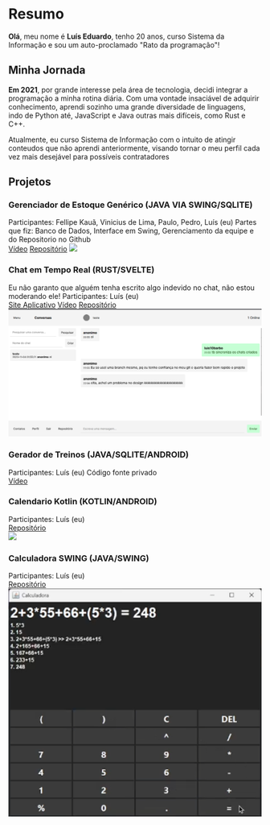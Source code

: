 # Resumo

**Olá**, meu nome é **Luís Eduardo**, tenho 20 anos, curso Sistema da Informação e sou um auto-proclamado "Rato da programação"!
<br />
## Minha Jornada
**Em 2021**, por grande interesse pela área de tecnologia, decidi integrar a programação a
minha rotina diária. Com uma vontade insaciável de adquirir conhecimento, aprendi
sozinho uma grande diversidade de linguagens, indo de Python até, JavaScript e Java
outras mais difíceis, como Rust e C++.

Atualmente, eu curso Sistema de Informação com o intuito de atingir conteudos que não
aprendi anteriormente, visando tornar o meu perfil cada vez mais desejável para possíveis
contratadores
## Projetos

### Gerenciador de Estoque Genérico (JAVA VIA SWING/SQLITE)
Participantes: Fellipe Kauã, Vinicius de Lima, Paulo, Pedro, Luís (eu)
Partes que fiz: Banco de Dados, Interface em Swing, Gerenciamento da equipe e do Repositorio no Github 
<br />
[Vídeo](https://youtu.be/PwFYn3tPhBI)
[Repositório](https://github.com/luis10barbo/GStock)
![](https://github.com/luis10barbo/GStock/blob/dev/extra/estoque.png?raw=true)
### Chat em Tempo Real (RUST/SVELTE)
Eu não garanto que alguém tenha escrito algo indevido no chat, não estou moderando ele!
Participantes: Luís (eu)
<br />
[Site Aplicativo](https://chat.luisbb.com/)
[Vídeo](https://www.youtube.com/watch?v=DmDgCSl_vnw&list=PLMfvugFDtmT8pSAfC6Pj5CPTu25LThVG1&index=2)
[Repositório](https://github.com/luis10barbo/chatapp)
![](https://github.com/luis10barbo/chatapp/blob/main/Captura%20de%20tela%202023-11-04%20204857.png)
### Gerador de Treinos (JAVA/SQLITE/ANDROID)
Participantes: Luís (eu)
Código fonte privado
<br />
[Vídeo](https://www.youtube.com/watch?v=Xz4XnQBSRh8&list=PLMfvugFDtmT8pSAfC6Pj5CPTu25LThVG1&index=1)
### Calendario Kotlin (KOTLIN/ANDROID)
Participantes: Luís (eu)
<br />
[Repositório](https://github.com/luis10barbo/calendarioKotlin) <br />
![](https://github.com/luis10barbo/calendarioKotlin/blob/master/calendario.png?raw=true)
### Calculadora SWING (JAVA/SWING)
Participantes: Luís (eu)
<br />
[Repositório](https://github.com/luis10barbo/CalculadoraSwing)
<br />
![](https://github.com/luis10barbo/CalculadoraSwing/raw/master/image.png)
